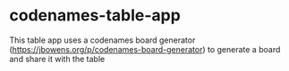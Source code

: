 # codenames-table-app
This table app uses a codenames board generator (https://jbowens.org/p/codenames-board-generator) to generate a board and share it with the table
